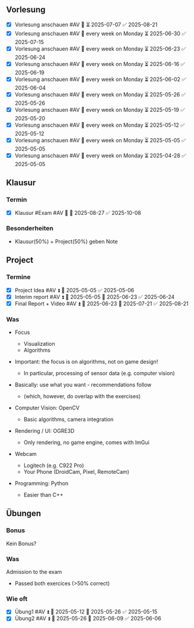 ## Vorlesung
- [x] Vorlesung anschauen #AV 🔁 ⏳ 2025-07-07 ✅ 2025-08-21
- [x] Vorlesung anschauen #AV 🔁 every week on Monday ⏳ 2025-06-30 ✅ 2025-07-15
- [x] Vorlesung anschauen #AV 🔁 every week on Monday ⏳ 2025-06-23 ✅ 2025-06-24
- [x] Vorlesung anschauen #AV 🔁 every week on Monday ⏳ 2025-06-16 ✅ 2025-06-19
- [x] Vorlesung anschauen #AV 🔁 every week on Monday ⏳ 2025-06-02 ✅ 2025-06-04
- [x] Vorlesung anschauen #AV 🔁 every week on Monday ⏳ 2025-05-26 ✅ 2025-05-26
- [x] Vorlesung anschauen #AV 🔁 every week on Monday ⏳ 2025-05-19 ✅ 2025-05-20
- [x] Vorlesung anschauen #AV 🔁 every week on Monday ⏳ 2025-05-12 ✅ 2025-05-12
- [x] Vorlesung anschauen #AV 🔁 every week on Monday ⏳ 2025-05-05 ✅ 2025-05-05
- [x] Vorlesung anschauen #AV 🔁 every week on Monday ⏳ 2025-04-28 ✅ 2025-05-05
## Klausur
### Termin
- [x] Klausur #Exam #AV 🔺 🛫 2025-08-27 ✅ 2025-10-08

### Besonderheiten
- Klausur(50%) + Project(50%) geben Note

## Project
### Termine
- [x] Project Idea #AV ⏫ 📅 2025-05-05 ✅ 2025-05-06
- [x] Interim report #AV ⏫ 🛫 2025-05-05 📅 2025-06-23 ✅ 2025-06-24
- [x] Final Report + Video #AV ⏫ 🛫 2025-06-23 📅 2025-07-21 ✅ 2025-08-21
### Was
- Focus  
	- Visualization  
	- Algorithms  
- Important: the focus is on algorithms, not on game design!  
	- In particular, processing of sensor data (e.g. computer vision)

- Basically: use what you want - recommendations follow  
	- (which, however, do overlap with the exercises)  
- Computer Vision: OpenCV  
	- Basic algorithms, camera integration  
- Rendering / UI: OGRE3D  
	- Only rendering, no game engine, comes with ImGui  
- Webcam  
	- Logitech (e.g. C922 Pro)  
	- Your Phone (DroidCam, Pixel, RemoteCam)  
- Programming: Python  
	- Easier than C++

## Übungen
### Bonus
Kein Bonus?
### Was
Admission to the exam  
- Passed both exercices (>50% correct)
### Wie oft
- [x] Übung1 #AV ⏫ 🛫 2025-05-12 📅 2025-05-26 ✅ 2025-05-15
- [x] Übung2 #AV ⏫ 🛫 2025-05-26 📅 2025-06-09 ✅ 2025-06-06